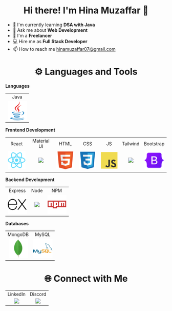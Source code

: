  <p align="center">
  <h1 align="center">Hi there! I'm Hina Muzaffar 👋</h1>
</p>

- 🔭 I'm currently learning <b>DSA with Java</b>
- 💬 Ask me about <b>Web Development</b>
- 💼 I'm a <b>Freelancer</b>
- 💻 Hire me as <b>Full Stack Developer</b>
- 📫 How to reach me hinamuzaffar07@gmail.com

 <p align="center">
  <h1 align="center"> ⚙️ Languages and Tools</h1>
</p>

<b> Languages </b>
<table> <tr> <td align="center">Java</td>  </tr> <tr> <td align="center"><img src="https://raw.githubusercontent.com/devicons/devicon/master/icons/java/java-original.svg" width="60"/></td>  </tr> </table>

<b> Frontend Development </b>
<table> <tr> <td align="center">React</td> <td align="center">Material UI</td> <td align="center">HTML</td> <td align="center">CSS</td> <td align="center">JS</td> <td align="center">Tailwind</td> <td align="center">Bootstrap</td> </tr>
 <tr> <td align="center"><img src="https://raw.githubusercontent.com/devicons/devicon/master/icons/react/react-original.svg" width="60"/></td> 
  <td align="center"><img src="https://mui.com/static/logo.png" width="60"/></td> 
  <td align="center"><img src="https://raw.githubusercontent.com/devicons/devicon/master/icons/html5/html5-original.svg" width="60"/></td> 
  <td align="center"><img src="https://raw.githubusercontent.com/devicons/devicon/master/icons/css3/css3-original.svg" width="60"/></td> 
 <td align="center"><img src="https://raw.githubusercontent.com/devicons/devicon/master/icons/javascript/javascript-original.svg" width="60"/></td>
 <td align="center"><img src="https://cdn.jsdelivr.net/gh/devicons/devicon@latest/icons/tailwindcss/tailwindcss-original.svg" width="60"/></td> 
 <td align="center"><img src="https://raw.githubusercontent.com/devicons/devicon/master/icons/bootstrap/bootstrap-original.svg" width="60"/></td> </tr> </table>

 <b> Backend Development </b>
 <table> <tr> <td align="center">Express</td> <td align="center">Node</td> <td align="center">NPM</td> </tr> <tr> <td align="center"><img src="https://raw.githubusercontent.com/devicons/devicon/master/icons/express/express-original.svg" width="60"/></td> <td align="center"><img src="https://cdn.jsdelivr.net/gh/devicons/devicon@latest/icons/nodejs/nodejs-original.svg" width="60"/></td> <td align="center"><img src="https://raw.githubusercontent.com/devicons/devicon/master/icons/npm/npm-original-wordmark.svg" width="60"/></td> </tr> </table>


<b> Databases</b>
 <table> <tr> <td align="center">MongoDB</td> <td align="center">MySQL</td> </tr> <tr> <td align="center"><img src="https://raw.githubusercontent.com/devicons/devicon/master/icons/mongodb/mongodb-original.svg" width="60"/></td> <td align="center"><img src="https://raw.githubusercontent.com/devicons/devicon/master/icons/mysql/mysql-original-wordmark.svg" width="60"/></td> </tr> </table>


  <p align="center">
  <h1 align="center"> 🌐 Connect with Me </h1>
</p>
<table> <tr> <td align="center">LinkedIn</td> <td align="center">Discord</td> </tr>
 <tr>
  <td align="center">
      <a href="https://www.linkedin.com/in/hina-muzaffar" target="_blank">
        <img src="https://cdn.jsdelivr.net/gh/devicons/devicon/icons/linkedin/linkedin-original.svg" width="60" />
      </a>
    </td>
  <td align="center">
      <a href="https://discord.com/users/1208412165258748031" target="_blank">
        <img src="https://img.icons8.com/color/48/000000/discord--v2.png" width="60" />
      </a>
    </td>
 </tr></table>
